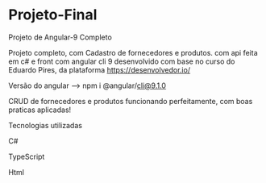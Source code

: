 # Projeto-Final
Projeto de Angular-9 Completo

Projeto completo, com Cadastro de fornecedores e produtos.
com api feita em c# e front com angular cli 9 desenvolvido com base no curso do Eduardo Pires, da plataforma https://desenvolvedor.io/

Versão do angular --> npm i @angular/cli@9.1.0

CRUD de fornecedores e produtos funcionando perfeitamente, com boas praticas aplicadas!

Tecnologias utilizadas

C#

TypeScript

Html
